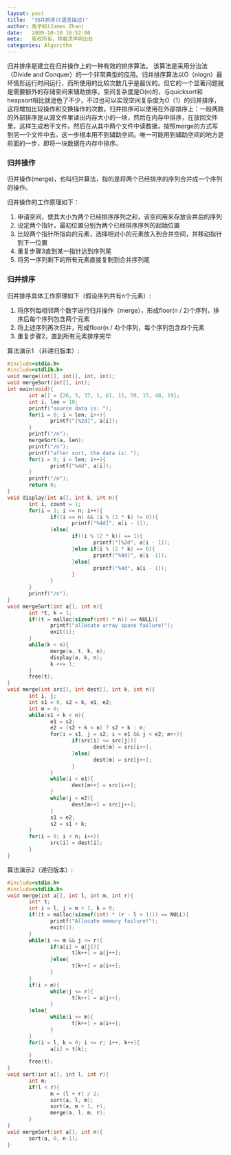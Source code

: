 ```yaml
---
layout: post
title:  "归并排序(C语言描述)"
author: 詹子知(James Zhan)
date:   2009-10-10 16:52:00
meta:   版权所有，转载须声明出处
categories: Algorithm
---
```


归并排序是建立在归并操作上的一种有效的排序算法。
该算法是采用分治法（Divide and Conquer）的一个非常典型的应用。归并排序算法以O（nlogn）最坏情形运行时间运行，而所使用的比较次数几乎是最优的。但它的一个显著问题就是需要额外的存储空间来辅助排序，空间复杂度是O(n)的，与quicksort和heapsort相比就逊色了不少，不过也可以实现空间复杂度为O（1）的归并排序，这将增加比较操作和交换操作的次数。归并排序可以使用在外部排序上：一般两路的外部排序是从源文件里读出内存大小的一块，然后在内存中排序，在放回文件里，这样生成若干文件。然后在从其中两个文件中读数据，按照merge的方式写到另一个文件中去。这一步根本用不到辅助空间。唯一可能用到辅助空间的地方是前面的一步，即将一块数据在内存中排序。
  
### 归并操作

归并操作(merge)，也叫归并算法，指的是将两个已经排序的序列合并成一个序列的操作。

归并操作的工作原理如下：

1. 申请空间，使其大小为两个已经排序序列之和，该空间用来存放合并后的序列
2. 设定两个指针，最初位置分别为两个已经排序序列的起始位置
3. 比较两个指针所指向的元素，选择相对小的元素放入到合并空间，并移动指针到下一位置
4. 重复步骤3直到某一指针达到序列尾
5. 将另一序列剩下的所有元素直接复制到合并序列尾
 
### 归并排序
归并排序具体工作原理如下（假设序列共有n个元素）:

1. 将序列每相邻两个数字进行归并操作（merge），形成floor(n / 2)个序列，排序后每个序列包含两个元素
2. 将上述序列再次归并，形成floor(n / 4)个序列，每个序列包含四个元素
3. 重复步骤2，直到所有元素排序完毕  


算法演示1 （非递归版本）: 

~~~c
#include<stdio.h>
#include<stdlib.h> 
void merge(int[], int[], int, int);
void mergeSort(int[], int); 
int main(void){
       int a[] = {26, 5, 37, 1, 61, 11, 59, 15, 48, 19};
       int i, len = 10;
       printf("source data is: ");
       for(i = 0; i < len; i++){
              printf("[%2d]", a[i]);
       }
       printf("/n");
       mergeSort(a, len);
       printf("/n");
       printf("after sort, the data is: ");
       for(i = 0; i < len; i++){
              printf("%4d", a[i]);
       }
       printf("/n");
       return 0;
} 
void display(int a[], int k, int n){  
       int i, count = 1;
       for(i = 1; i <= n; i++){
              if((i == n) && (i % (2 * k) != 0)){
                     printf("%4d]", a[i - 1]);
              }else{
                     if((i % (2 * k)) == 1){
                            printf("[%2d", a[i - 1]);
                     }else if(i % (2 * k) == 0){
                            printf("%4d]", a[i -1]);
                     }else{
                            printf("%4d", a[i - 1]);
                     }
              }    
       }
       printf("/n");
} 
void mergeSort(int a[], int n){
       int *t, k = 1;
       if((t = malloc(sizeof(int) * n)) == NULL){
              printf("allocate array space failure!");
              exit(1);
       }    
       while(k < n){
              merge(a, t, k, n);
              display(a, k, n);
              k <<= 1;
       }
       free(t);
} 
void merge(int src[], int dest[], int k, int n){
       int i, j;
       int s1 = 0, s2 = k, e1, e2;
       int m = 0;
       while(s1 + k < n){
              e1 = s2;
              e2 = (s2 + k < n) ? s2 + k : n;
              for(i = s1, j = s2; i < e1 && j < e2; m++){
                     if(src[i] <= src[j]){
                            dest[m] = src[i++];
                     }else{
                            dest[m] = src[j++];
                     }                  
              }
              while(i < e1){
                     dest[m++] = src[i++];
              }
              while(j < e2){
                     dest[m++] = src[j++];
              }
              s1 = e2;
              s2 = s1 + k;
       }
       for(i = 0; i < n; i++){
              src[i] = dest[i];
       }
} 
~~~

算法演示2（递归版本）:

~~~c
#include<stdio.h>
#include<stdlib.h>  
void merge(int a[], int l, int m, int r){
       int* t;
       int i = l, j = m + 1, k = 0;
       if((t = malloc(sizeof(int) * (r - l + 1))) == NULL){
              printf("Allocate memory failure!");
              exit(1);
       }
       while(i <= m && j <= r){
              if(a[i] > a[j]){
                     t[k++] = a[j++];
              }else{
                     t[k++] = a[i++];
              }
       }
       if(i > m){
              while(j <= r){
                     t[k++] = a[j++];
              }
       }else{
              while(i <= m){
                     t[k++] = a[i++];
              }
       }
       for(i = l, k = 0; i <= r; i++, k++){
              a[i] = t[k];
       }
       free(t);
}
void sort(int a[], int l, int r){
       int m;
       if(l < r){
              m = (l + r) / 2;      
              sort(a, l, m);
              sort(a, m + 1, r);
              merge(a, l, m, r);
       }
}  
void mergeSort(int a[], int n){
       sort(a, 0, n-1);
}
~~~
 